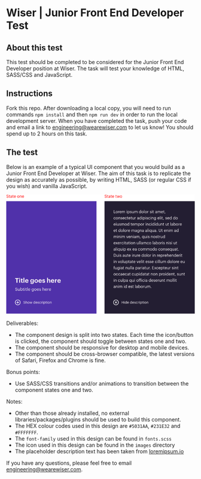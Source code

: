 # Wiser | Junior Front End Developer Test

## About this test

This test should be completed to be considered for the Junior Front End Developer position at Wiser. The task will test your knowledge of HTML, SASS/CSS and JavaScript.

## Instructions

Fork this repo. After downloading a local copy, you will need to run commands `npm install` and then `npm run dev` in order to run the local development server. When you have completed the task, push your code and email a link to engineering@wearewiser.com to let us know! You should spend up to 2 hours on this task.

## The test

Below is an example of a typical UI component that you would build as a Junior Front End Developer at Wiser. The aim of this task is to replicate the design as accurately as possible, by writing HTML, SASS (or regular CSS if you wish) and vanilla JavaScript.

![UI component](src/assets/images/design.png)

Deliverables:

- The component design is split into two states. Each time the icon/button is clicked, the component should toggle between states one and two.
- The component should be responsive for desktop and mobile devices.
- The component should be cross-browser compatible, the latest versions of Safari, Firefox and Chrome is fine.

Bonus points:

- Use SASS/CSS transitions and/or animations to transition between the component states one and two.

Notes:

- Other than those already installed, no external libraries/packages/plugins should be used to build this component.
- The HEX colour codes used in this design are `#5031AA`, `#231E32` and `#FFFFFFF`.
- The `font-family` used in this design can be found in `fonts.scss`
- The icon used in this design can be found in the `images` directory
- The placeholder description text has been taken from [loremipsum.io](https://loremipsum.io/)

If you have any questions, please feel free to email engineering@wearewiser.com.
